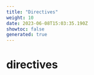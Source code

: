 ```yaml
---
title: "Directives"
weight: 10
date: 2023-06-08T15:03:35.190Z
showtoc: false
generated: true
---
```

<!-- This file was generated from the Vendure source. Do not modify. Instead, re-run the "docs:build" script -->


# directives